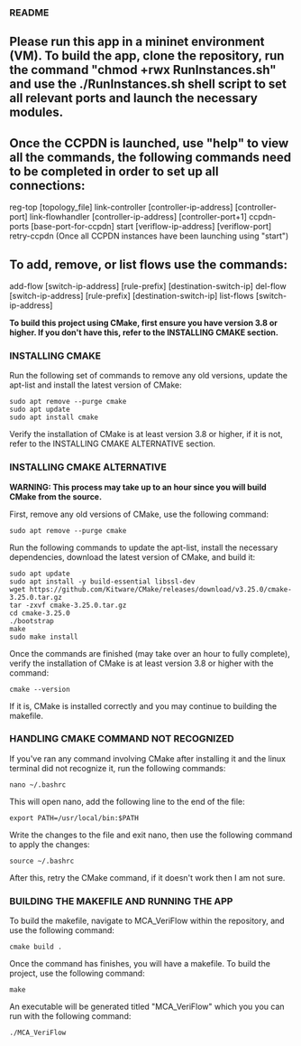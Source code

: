 ### README ###

## Please run this app in a mininet environment (VM). To build the app, clone the repository, run the command "chmod +rwx RunInstances.sh" and use the ./RunInstances.sh shell script to set all relevant ports and launch the necessary modules.

## Once the CCPDN is launched, use "help" to view all the commands, the following commands need to be completed in order to set up all connections:
reg-top [topology_file]
link-controller [controller-ip-address] [controller-port]
link-flowhandler [controller-ip-address] [controller-port+1]
ccpdn-ports [base-port-for-ccpdn]
start [veriflow-ip-address] [veriflow-port]
retry-ccpdn (Once all CCPDN instances have been launching using "start")

## To add, remove, or list flows use the commands:
add-flow [switch-ip-address] [rule-prefix] [destination-switch-ip]
del-flow [switch-ip-address] [rule-prefix] [destination-switch-ip]
list-flows [switch-ip-address]

**To build this project using CMake, first ensure you have version 3.8 or higher. If you don't have this, refer to the INSTALLING CMAKE section.**

### INSTALLING CMAKE ###
Run the following set of commands to remove any old versions, update the apt-list and install the latest version of CMake:

```
sudo apt remove --purge cmake
sudo apt update
sudo apt install cmake
```

Verify the installation of CMake is at least version 3.8 or higher, if it is not, refer to the INSTALLING CMAKE ALTERNATIVE section.

### INSTALLING CMAKE ALTERNATIVE ###
**WARNING: This process may take up to an hour since you will build CMake from the source.**

First, remove any old versions of CMake, use the following command:

`sudo apt remove --purge cmake`

Run the following commands to update the apt-list, install the necessary dependencies, download the latest version of CMake, and build it:

```
sudo apt update
sudo apt install -y build-essential libssl-dev
wget https://github.com/Kitware/CMake/releases/download/v3.25.0/cmake-3.25.0.tar.gz
tar -zxvf cmake-3.25.0.tar.gz
cd cmake-3.25.0
./bootstrap
make
sudo make install
```

Once the commands are finished (may take over an hour to fully complete), verify the installation of CMake is at least version 3.8 or higher with the command:

`cmake --version`

If it is, CMake is installed correctly and you may continue to building the makefile.

### HANDLING CMAKE COMMAND NOT RECOGNIZED ###
If you've ran any command involving CMake after installing it and the linux terminal did not recognize it, run the following commands:

`nano ~/.bashrc`

This will open nano, add the following line to the end of the file:

`export PATH=/usr/local/bin:$PATH`

Write the changes to the file and exit nano, then use the following command to apply the changes:

`source ~/.bashrc`

After this, retry the CMake command, if it doesn't work then I am not sure.

### BUILDING THE MAKEFILE AND RUNNING THE APP ###
To build the makefile, navigate to MCA_VeriFlow within the repository, and use the following command:

`cmake build .`

Once the command has finishes, you will have a makefile. To build the project, use the following command:

`make`

An executable will be generated titled "MCA_VeriFlow" which you you can run with the following command:

`./MCA_VeriFlow`
